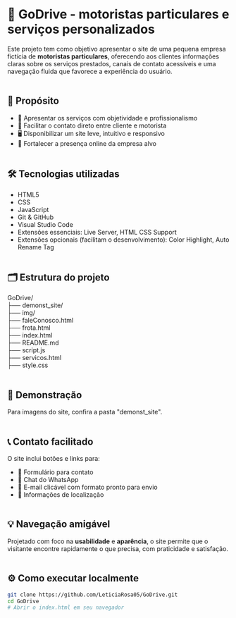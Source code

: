 # 🚗 GoDrive - motoristas particulares e serviços personalizados<br>

Este projeto tem como objetivo apresentar o site de uma pequena empresa fictícia de **motoristas particulares**, oferecendo aos clientes informações claras sobre os serviços prestados, canais de contato acessíveis e uma navegação fluida que favorece a experiência do usuário.<br><br>

## 🎯 Propósito<br>

- 🧭 Apresentar os serviços com objetividade e profissionalismo
- 📱 Facilitar o contato direto entre cliente e motorista
- 🖥️ Disponibilizar um site leve, intuitivo e responsivo
- 🚀 Fortalecer a presença online da empresa alvo<br><br>

## 🛠️ Tecnologias utilizadas<br>

- HTML5
- CSS
- JavaScript
- Git & GitHub
- Visual Studio Code
- Extensões essenciais: Live Server, HTML CSS Support
- Extensões opcionais (facilitam o desenvolvimento): Color Highlight, Auto Rename Tag<br><br>

## 🗂️ Estrutura do projeto<br>

GoDrive/<br>
├── demonst_site/<br>
├── img/<br>
├── faleConosco.html<br>
├── frota.html<br>
├── index.html<br>
├── README.md<br>
├── script.js<br>
├── servicos.html<br>
├── style.css<br><br>

## 📸 Demonstração<br>

Para imagens do site, confira a pasta "demonst_site".<br><br>

## 📞 Contato facilitado<br>

O site inclui botões e links para:
- 📝 Formulário para contato
- 📲 Chat do WhatsApp
- 📧 E-mail clicável com formato pronto para envio
- 📍 Informações de localização<br><br>

## 💡 Navegação amigável<br>

Projetado com foco na **usabilidade** e **aparência**, o site permite que o visitante encontre rapidamente o que precisa, com praticidade e satisfação.<br><br>

## ⚙️ Como executar localmente<br>

```bash
git clone https://github.com/LeticiaRosa05/GoDrive.git
cd GoDrive
# Abrir o index.html em seu navegador

